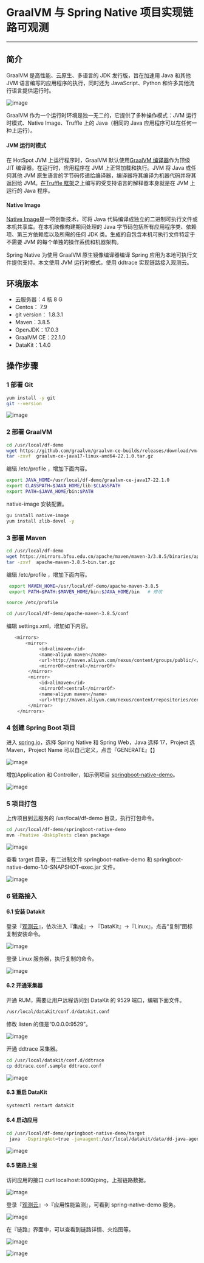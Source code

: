 # GraalVM 与 Spring Native 项目实现链路可观测

---

## 简介

GraalVM 是高性能、云原生、多语言的 JDK 发行版，旨在加速用 Java 和其他 JVM 语言编写的应用程序的执行，同时还为 JavaScript、Python 和许多其他流行语言提供运行时。

![image](../images/spring-native/1.png)

GraalVM 作为一个运行时环境是独一无二的，它提供了多种操作模式：JVM 运行时模式、Native Image、Truffle 上的 Java（相同的 Java 应用程序可以在任何一种上运行）。

#### JVM 运行时模式

在 HotSpot JVM 上运行程序时，GraalVM 默认使用[GraalVM 编译器](https://www.graalvm.org/22.1/reference-manual/java/compiler/)作为顶级 JIT 编译器。在运行时，应用程序在 JVM 上正常加载和执行。JVM 将 Java 或任何其他 JVM 原生语言的字节码传递给编译器，编译器将其编译为机器代码并将其返回给 JVM。[在Truffle 框架](https://www.graalvm.org/22.1/graalvm-as-a-platform/language-implementation-framework/)之上编写的受支持语言的解释器本身就是在 JVM 上运行的 Java 程序。

#### Native Image

[Native Image](https://www.graalvm.org/22.1/reference-manual/native-image/)是一项创新技术，可将 Java 代码编译成独立的二进制可执行文件或本机共享库。在本机映像构建期间处理的 Java 字节码包括所有应用程序类、依赖项、第三方依赖库以及所需的任何 JDK 类。生成的自包含本机可执行文件特定于不需要 JVM 的每个单独的操作系统和机器架构。

Spring Native 为使用 GraalVM 原生镜像编译器编译 Spring 应用为本地可执行文件提供支持。本文使用 JVM 运行时模式，使用 ddtrace 实现链路接入观测云。

## 环境版本

- 云服务器：4 核 8 G
- Centos： 7.9
- git version： 1.8.3.1
- Maven：3.8.5
- OpenJDK：17.0.3
- GraalVM CE：22.1.0
- DataKit：1.4.0

## 操作步骤

### 1 部署 Git

```bash
yum install -y git
git --version
```

![image](../images/spring-native/2.png)

### 2 部署 GraalVM

```bash
cd /usr/local/df-demo
wget https://github.com/graalvm/graalvm-ce-builds/releases/download/vm-22.1.0/graalvm-ce-java17-linux-amd64-22.1.0.tar.gz
tar -zxvf  graalvm-ce-java17-linux-amd64-22.1.0.tar.gz
```

编辑 /etc/profile ，增加下面内容。

```bash
export JAVA_HOME=/usr/local/df-demo/graalvm-ce-java17-22.1.0
export CLASSPATH=$JAVA_HOME/lib:$CLASSPATH
export PATH=$JAVA_HOME/bin:$PATH
```

native-image 安装配置。

```bash
gu install native-image
yum install zlib-devel -y 
```

### 3 部署 Maven

```bash
cd /usr/local/df-demo
wget https://mirrors.bfsu.edu.cn/apache/maven/maven-3/3.8.5/binaries/apache-maven-3.8.5-bin.tar.gz
tar -zxvf  apache-maven-3.8.5-bin.tar.gz 
```

编辑 /etc/profile ，增加下面内容。

```bash
 export MAVEN_HOME=/usr/local/df-demo/apache-maven-3.8.5
 export PATH=$PATH:$MAVEN_HOME/bin:$JAVA_HOME/bin   # 修改
```

```bash
source /etc/profile
```

```bash
cd /usr/local/df-demo/apache-maven-3.8.5/conf
```

编辑 settings.xml，增加如下内容。

```bash
   <mirrors>
       <mirror>
            <id>alimaven</id>
            <name>aliyun maven</name>
            <url>http://maven.aliyun.com/nexus/content/groups/public/</url>
            <mirrorOf>central</mirrorOf>
        </mirror>
        <mirror>
            <id>alimaven</id>
            <mirrorOf>central</mirrorOf>
            <name>aliyun maven</name>
            <url>http://maven.aliyun.com/nexus/content/repositories/central/</url>
        </mirror>  
    </mirrors>
```
### 4 创建 Spring Boot 项目

进入 [spring.io](https://start.spring.io/)，选择 Spring Native 和 Spring Web，Java 选择 17，Project 选 Maven，Project Name 可以自己定义，点击『GENERATE』【】

![image](../images/spring-native/3.png)

增加Application 和 Controller，如示例项目 [springboot-native-demo](https://github.com/stevenliu2020/springboot-native-demo)。

![image](../images/spring-native/4.png)

### 5 项目打包

上传项目到云服务的 /usr/local/df-demo 目录，执行打包命令。

```bash
cd /usr/local/df-demo/springboot-native-demo
mvn -Pnative -DskipTests clean package
```

![image](../images/spring-native/5.png)

查看 target 目录，有二进制文件 springboot-native-demo 和 springboot-native-demo-1.0-SNAPSHOT-exec.jar 文件。

![image](../images/spring-native/6.png)

### 6 链路接入

#### 6.1 安装 Datakit

登录『[观测云](https://console.guance.com/)』，依次进入『集成』-> 『DataKit』->『Linux』，点击“复制”图标复制安装命令。

![image](../images/spring-native/7.png)

登录 Linux 服务器，执行复制的命令。

![image](../images/spring-native/8.png)

#### 6.2 开通采集器

开通 RUM，需要让用户远程访问到 DataKit 的 9529 端口，编辑下面文件。

```bash
/usr/local/datakit/conf.d/datakit.conf
```

修改 listen 的值是“0.0.0.0:9529”。    

![image](../images/spring-native/9.png)

开通 ddtrace 采集器。

```bash
cd /usr/local/datakit/conf.d/ddtrace
cp ddtrace.conf.sample ddtrace.conf
```

![image](../images/spring-native/10.png)

#### 6.3 重启 DataKit

```bash
systemctl restart datakit
```

#### 6.4 启动应用

```bash
cd /usr/local/df-demo/springboot-native-demo/target
 java  -DspringAot=true -javaagent:/usr/local/datakit/data/dd-java-agent.jar  -Ddd.service=spring-native-demo    -Ddd.env=dev  -Ddd.agent.port=9529  -jar springboot-native-demo-1.0-SNAPSHOT-exec.jar
```

![image](../images/spring-native/11.png)

#### 6.5 链路上报

访问应用的接口 curl localhost:8090/ping，上报链路数据。

![image](../images/spring-native/12.png)

登录『[观测云](https://console.guance.com/)』->『应用性能监测』，可看到 spring-native-demo 服务。

![image](../images/spring-native/13.png)

在『链路』界面中，可以查看到链路详情、火焰图等。

![image](../images/spring-native/14.png)

![image](../images/spring-native/15.png)
